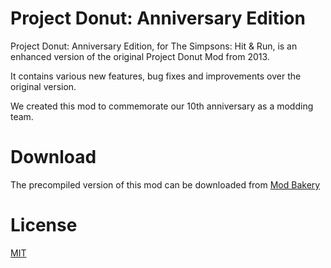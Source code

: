 # Project Donut: Anniversary Edition
Project Donut: Anniversary Edition, for The Simpsons: Hit & Run, is an enhanced version of the original Project Donut Mod from 2013.

It contains various new features, bug fixes and improvements over the original version.

We created this mod to commemorate our 10th anniversary as a modding team.

# Download
The precompiled version of this mod can be downloaded from [Mod Bakery](https://modbakery.donutteam.com/releases/view/project-donut-anniversary-edition)

# License
[MIT](https://github.com/donutteam/project-donut-anniversary-edition/blob/main/LICENSE.md)